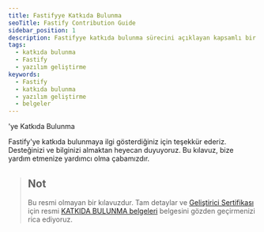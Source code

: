 ```yaml
---
title: Fastifyye Katkıda Bulunma
seoTitle: Fastify Contribution Guide
sidebar_position: 1
description: Fastifyye katkıda bulunma sürecini açıklayan kapsamlı bir kılavuz. Katkılarınızı nasıl iletebileceğinizi öğrenin.
tags: 
  - katkıda bulunma
  - Fastify
  - yazılım geliştirme
keywords: 
  - Fastify
  - katkıda bulunma
  - yazılım geliştirme
  - belgeler
---
```

'ye Katkıda Bulunma


Fastify'ye katkıda bulunmaya ilgi gösterdiğiniz için teşekkür ederiz. Desteğinizi ve bilginizi almaktan heyecan duyuyoruz. Bu kılavuz, bize yardım etmenize yardımcı olma çabamızdır.

> ## Not
> Bu resmi olmayan bir kılavuzdur. Tam detaylar ve [Geliştirici Sertifikası](https://en.wikipedia.org/wiki/Developer_Certificate_of_Origin) için resmi [KATKIDA BULUNMA belgeleri](https://github.com/fastify/fastify/blob/main/CONTRIBUTING.md) belgesini gözden geçirmenizi rica ediyoruz.